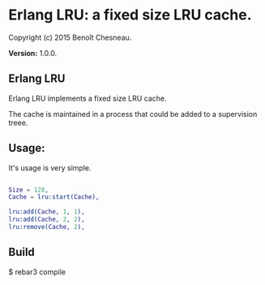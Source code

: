 

# Erlang LRU: a fixed size LRU cache. #

Copyright (c) 2015 Benoît Chesneau.

__Version:__ 1.0.0.

## Erlang LRU

Erlang LRU implements a fixed size LRU cache.

The cache is maintained in a process that could be added to a supervision
treee.

Usage:
------

It's usage is very simple.

```erlang

Size = 128,
Cache = lru:start(Cache),

lru:add(Cache, 1, 1),
lru:add(Cache, 2, 2),
lru:remove(Cache, 2),
```

Build
-----

$ rebar3 compile
